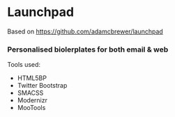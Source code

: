 # Launchpad
Based on https://github.com/adamcbrewer/launchpad

### Personalised biolerplates for both email & web

Tools used:

* HTML5BP
* Twitter Bootstrap
* SMACSS
* Modernizr
* MooTools

